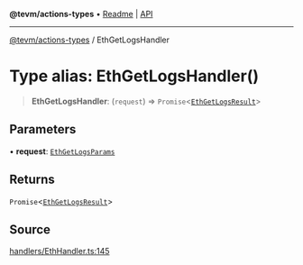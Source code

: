 **@tevm/actions-types** • [Readme](../README.md) \| [API](../globals.md)

***

[@tevm/actions-types](../README.md) / EthGetLogsHandler

# Type alias: EthGetLogsHandler()

> **EthGetLogsHandler**: (`request`) => `Promise`\<[`EthGetLogsResult`](EthGetLogsResult.md)\>

## Parameters

• **request**: [`EthGetLogsParams`](EthGetLogsParams.md)

## Returns

`Promise`\<[`EthGetLogsResult`](EthGetLogsResult.md)\>

## Source

[handlers/EthHandler.ts:145](https://github.com/evmts/tevm-monorepo/blob/main/packages/actions-types/src/handlers/EthHandler.ts#L145)
